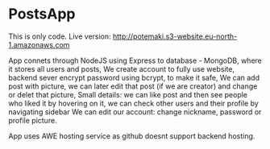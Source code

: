 # PostsApp

This is only code. Live version: http://potemaki.s3-website.eu-north-1.amazonaws.com


App connets through NodeJS using Express to database - MongoDB, where it stores all users and posts,
We create account to fully use website, backend sever encrypt password using bcrypt, to make it safe,
We can add post with picture, we can later edit that post (if we are creator) and change or delet that picture,
Small details: we can like post and then see people who liked it by hovering on it, we can check other users and their profile by navigating sidebar
We can edit our account: change nickname, password or profile picture.

App uses AWE hosting service as github doesnt support backend hosting.
